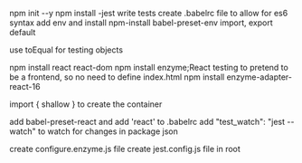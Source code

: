 npm init --y
npm install -jest
write tests
create .babelrc file to allow for es6 syntax
add env and install npm-install babel-preset-env
import, export default

use toEqual for testing objects

npm install react react-dom
npm install enzyme;React testing to pretend to be a frontend, so no need to define index.html
npm install enzyme-adapter-react-16

import { shallow } to create the container

add babel-preset-react and add 'react' to .babelrc
add "test_watch": "jest --watch" to watch for changes in package json

create configure.enzyme.js file
create jest.config.js file in root
